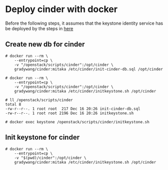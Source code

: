 # Deploy cinder with docker

Before the following steps, it assumes that the keystone identity service has be deployed by the steps in [here](https://github.com/gradywang/notesofyongqiao/tree/master/openstack/keystone/docker)

## Create new db for cinder
```
# docker run --rm \
    --entrypoint=cp \
    -v "/openstack/scripts/cinder":/opt/cinder \
    gradywang/cinder:mitaka /etc/cinder/init-cinder-db.sql /opt/cinder

# docker run --rm \
    --entrypoint=cp \
    -v "/openstack/scripts/cinder":/opt/cinder \
    gradywang/cinder:mitaka /etc/cinder/initkeystone.sh /opt/cinder

# ll /openstack/scripts/cinder
total 8
-rw-r--r--. 1 root root  217 Dec 16 20:26 init-cinder-db.sql
-rw-r--r--. 1 root root 2196 Dec 16 20:26 initkeystone.sh

# docker exec keystone /openstack/scripts/cinder/initkeystone.sh
```

## Init keystone for cinder
```
# docker run --rm \
    --entrypoint=cp \
    -v "$(pwd)/cinder":/opt/cinder \
    gradywang/cinder:mitaka /etc/cinder/initkeystone.sh /opt/cinder


```